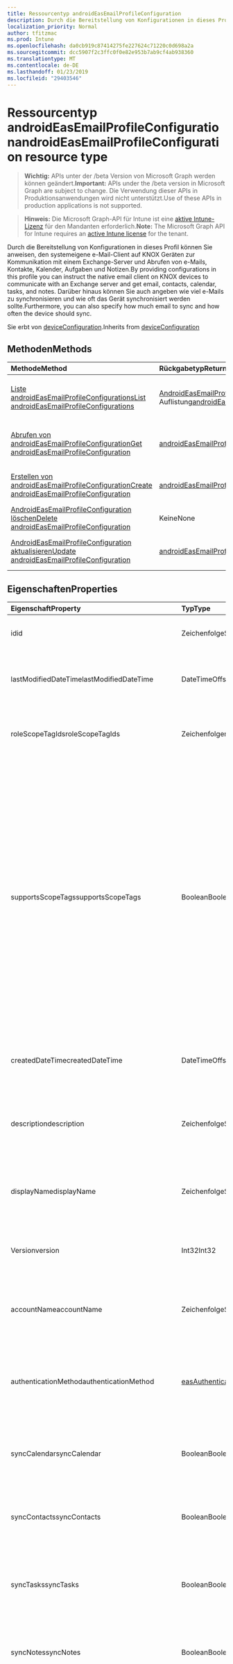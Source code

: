 ```yaml
---
title: Ressourcentyp androidEasEmailProfileConfiguration
description: Durch die Bereitstellung von Konfigurationen in dieses Profil können Sie anweisen, den systemeigene e-Mail-Client auf KNOX Geräten zur Kommunikation mit einem Exchange-Server und Abrufen von e-Mails, Kontakte, Kalender, Aufgaben und Notizen. Darüber hinaus können Sie auch angeben wie viel e-Mails zu synchronisieren und wie oft das Gerät synchronisiert werden sollte.
localization_priority: Normal
author: tfitzmac
ms.prod: Intune
ms.openlocfilehash: da0cb919c87414275fe227624c71220c0d698a2a
ms.sourcegitcommit: dcc5907f2c3ffc0f0e82e953b7ab9cf4ab938360
ms.translationtype: MT
ms.contentlocale: de-DE
ms.lasthandoff: 01/23/2019
ms.locfileid: "29403546"
---
```

# <a name="androideasemailprofileconfiguration-resource-type"></a><span data-ttu-id="0f021-104">Ressourcentyp androidEasEmailProfileConfiguration</span><span class="sxs-lookup"><span data-stu-id="0f021-104">androidEasEmailProfileConfiguration resource type</span></span>

> <span data-ttu-id="0f021-105">**Wichtig:** APIs unter der /beta Version von Microsoft Graph werden können geändert.</span><span class="sxs-lookup"><span data-stu-id="0f021-105">**Important:** APIs under the /beta version in Microsoft Graph are subject to change.</span></span> <span data-ttu-id="0f021-106">Die Verwendung dieser APIs in Produktionsanwendungen wird nicht unterstützt.</span><span class="sxs-lookup"><span data-stu-id="0f021-106">Use of these APIs in production applications is not supported.</span></span>

> <span data-ttu-id="0f021-107">**Hinweis:** Die Microsoft Graph-API für Intune ist eine [aktive Intune-Lizenz](https://go.microsoft.com/fwlink/?linkid=839381) für den Mandanten erforderlich.</span><span class="sxs-lookup"><span data-stu-id="0f021-107">**Note:** The Microsoft Graph API for Intune requires an [active Intune license](https://go.microsoft.com/fwlink/?linkid=839381) for the tenant.</span></span>

<span data-ttu-id="0f021-108">Durch die Bereitstellung von Konfigurationen in dieses Profil können Sie anweisen, den systemeigene e-Mail-Client auf KNOX Geräten zur Kommunikation mit einem Exchange-Server und Abrufen von e-Mails, Kontakte, Kalender, Aufgaben und Notizen.</span><span class="sxs-lookup"><span data-stu-id="0f021-108">By providing configurations in this profile you can instruct the native email client on KNOX devices to communicate with an Exchange server and get email, contacts, calendar, tasks, and notes.</span></span> <span data-ttu-id="0f021-109">Darüber hinaus können Sie auch angeben wie viel e-Mails zu synchronisieren und wie oft das Gerät synchronisiert werden sollte.</span><span class="sxs-lookup"><span data-stu-id="0f021-109">Furthermore, you can also specify how much email to sync and how often the device should sync.</span></span>


<span data-ttu-id="0f021-110">Sie erbt von [deviceConfiguration](../resources/intune-deviceconfig-deviceconfiguration.md).</span><span class="sxs-lookup"><span data-stu-id="0f021-110">Inherits from [deviceConfiguration](../resources/intune-deviceconfig-deviceconfiguration.md)</span></span>

## <a name="methods"></a><span data-ttu-id="0f021-111">Methoden</span><span class="sxs-lookup"><span data-stu-id="0f021-111">Methods</span></span>
|<span data-ttu-id="0f021-112">Methode</span><span class="sxs-lookup"><span data-stu-id="0f021-112">Method</span></span>|<span data-ttu-id="0f021-113">Rückgabetyp</span><span class="sxs-lookup"><span data-stu-id="0f021-113">Return Type</span></span>|<span data-ttu-id="0f021-114">Beschreibung</span><span class="sxs-lookup"><span data-stu-id="0f021-114">Description</span></span>|
|:---|:---|:---|
|[<span data-ttu-id="0f021-115">Liste androidEasEmailProfileConfigurations</span><span class="sxs-lookup"><span data-stu-id="0f021-115">List androidEasEmailProfileConfigurations</span></span>](../api/intune-deviceconfig-androideasemailprofileconfiguration-list.md)|<span data-ttu-id="0f021-116">[AndroidEasEmailProfileConfiguration](../resources/intune-deviceconfig-androideasemailprofileconfiguration.md) -Auflistung</span><span class="sxs-lookup"><span data-stu-id="0f021-116">[androidEasEmailProfileConfiguration](../resources/intune-deviceconfig-androideasemailprofileconfiguration.md) collection</span></span>|<span data-ttu-id="0f021-117">Listeneigenschaften und Beziehungen der [AndroidEasEmailProfileConfiguration](../resources/intune-deviceconfig-androideasemailprofileconfiguration.md) -Objekte.</span><span class="sxs-lookup"><span data-stu-id="0f021-117">List properties and relationships of the [androidEasEmailProfileConfiguration](../resources/intune-deviceconfig-androideasemailprofileconfiguration.md) objects.</span></span>|
|[<span data-ttu-id="0f021-118">Abrufen von androidEasEmailProfileConfiguration</span><span class="sxs-lookup"><span data-stu-id="0f021-118">Get androidEasEmailProfileConfiguration</span></span>](../api/intune-deviceconfig-androideasemailprofileconfiguration-get.md)|[<span data-ttu-id="0f021-119">androidEasEmailProfileConfiguration</span><span class="sxs-lookup"><span data-stu-id="0f021-119">androidEasEmailProfileConfiguration</span></span>](../resources/intune-deviceconfig-androideasemailprofileconfiguration.md)|<span data-ttu-id="0f021-120">Lesen Sie Eigenschaften und Beziehungen des [AndroidEasEmailProfileConfiguration](../resources/intune-deviceconfig-androideasemailprofileconfiguration.md) -Objekts.</span><span class="sxs-lookup"><span data-stu-id="0f021-120">Read properties and relationships of the [androidEasEmailProfileConfiguration](../resources/intune-deviceconfig-androideasemailprofileconfiguration.md) object.</span></span>|
|[<span data-ttu-id="0f021-121">Erstellen von androidEasEmailProfileConfiguration</span><span class="sxs-lookup"><span data-stu-id="0f021-121">Create androidEasEmailProfileConfiguration</span></span>](../api/intune-deviceconfig-androideasemailprofileconfiguration-create.md)|[<span data-ttu-id="0f021-122">androidEasEmailProfileConfiguration</span><span class="sxs-lookup"><span data-stu-id="0f021-122">androidEasEmailProfileConfiguration</span></span>](../resources/intune-deviceconfig-androideasemailprofileconfiguration.md)|<span data-ttu-id="0f021-123">Erstellen eines neuen [AndroidEasEmailProfileConfiguration](../resources/intune-deviceconfig-androideasemailprofileconfiguration.md) -Objekts.</span><span class="sxs-lookup"><span data-stu-id="0f021-123">Create a new [androidEasEmailProfileConfiguration](../resources/intune-deviceconfig-androideasemailprofileconfiguration.md) object.</span></span>|
|[<span data-ttu-id="0f021-124">AndroidEasEmailProfileConfiguration löschen</span><span class="sxs-lookup"><span data-stu-id="0f021-124">Delete androidEasEmailProfileConfiguration</span></span>](../api/intune-deviceconfig-androideasemailprofileconfiguration-delete.md)|<span data-ttu-id="0f021-125">Keine</span><span class="sxs-lookup"><span data-stu-id="0f021-125">None</span></span>|<span data-ttu-id="0f021-126">Löscht eine [AndroidEasEmailProfileConfiguration](../resources/intune-deviceconfig-androideasemailprofileconfiguration.md).</span><span class="sxs-lookup"><span data-stu-id="0f021-126">Deletes a [androidEasEmailProfileConfiguration](../resources/intune-deviceconfig-androideasemailprofileconfiguration.md).</span></span>|
|[<span data-ttu-id="0f021-127">AndroidEasEmailProfileConfiguration aktualisieren</span><span class="sxs-lookup"><span data-stu-id="0f021-127">Update androidEasEmailProfileConfiguration</span></span>](../api/intune-deviceconfig-androideasemailprofileconfiguration-update.md)|[<span data-ttu-id="0f021-128">androidEasEmailProfileConfiguration</span><span class="sxs-lookup"><span data-stu-id="0f021-128">androidEasEmailProfileConfiguration</span></span>](../resources/intune-deviceconfig-androideasemailprofileconfiguration.md)|<span data-ttu-id="0f021-129">Aktualisieren Sie die Eigenschaften eines [AndroidEasEmailProfileConfiguration](../resources/intune-deviceconfig-androideasemailprofileconfiguration.md) -Objekts.</span><span class="sxs-lookup"><span data-stu-id="0f021-129">Update the properties of a [androidEasEmailProfileConfiguration](../resources/intune-deviceconfig-androideasemailprofileconfiguration.md) object.</span></span>|

## <a name="properties"></a><span data-ttu-id="0f021-130">Eigenschaften</span><span class="sxs-lookup"><span data-stu-id="0f021-130">Properties</span></span>
|<span data-ttu-id="0f021-131">Eigenschaft</span><span class="sxs-lookup"><span data-stu-id="0f021-131">Property</span></span>|<span data-ttu-id="0f021-132">Typ</span><span class="sxs-lookup"><span data-stu-id="0f021-132">Type</span></span>|<span data-ttu-id="0f021-133">Beschreibung</span><span class="sxs-lookup"><span data-stu-id="0f021-133">Description</span></span>|
|:---|:---|:---|
|<span data-ttu-id="0f021-134">id</span><span class="sxs-lookup"><span data-stu-id="0f021-134">id</span></span>|<span data-ttu-id="0f021-135">Zeichenfolge</span><span class="sxs-lookup"><span data-stu-id="0f021-135">String</span></span>|<span data-ttu-id="0f021-136">Schlüssel der Entität</span><span class="sxs-lookup"><span data-stu-id="0f021-136">Key of the entity.</span></span> <span data-ttu-id="0f021-137">Geerbt von [deviceConfiguration](../resources/intune-deviceconfig-deviceconfiguration.md).</span><span class="sxs-lookup"><span data-stu-id="0f021-137">Inherited from [deviceConfiguration](../resources/intune-deviceconfig-deviceconfiguration.md)</span></span>|
|<span data-ttu-id="0f021-138">lastModifiedDateTime</span><span class="sxs-lookup"><span data-stu-id="0f021-138">lastModifiedDateTime</span></span>|<span data-ttu-id="0f021-139">DateTimeOffset</span><span class="sxs-lookup"><span data-stu-id="0f021-139">DateTimeOffset</span></span>|<span data-ttu-id="0f021-140">Datum und Uhrzeit der letzten Änderung des Objekts.</span><span class="sxs-lookup"><span data-stu-id="0f021-140">DateTime the object was last modified.</span></span> <span data-ttu-id="0f021-141">Geerbt von [deviceConfiguration](../resources/intune-deviceconfig-deviceconfiguration.md).</span><span class="sxs-lookup"><span data-stu-id="0f021-141">Inherited from [deviceConfiguration](../resources/intune-deviceconfig-deviceconfiguration.md)</span></span>|
|<span data-ttu-id="0f021-142">roleScopeTagIds</span><span class="sxs-lookup"><span data-stu-id="0f021-142">roleScopeTagIds</span></span>|<span data-ttu-id="0f021-143">Zeichenfolgenauflistung</span><span class="sxs-lookup"><span data-stu-id="0f021-143">String collection</span></span>|<span data-ttu-id="0f021-144">Liste der Bereich Tags für diese Instanz der Entität.</span><span class="sxs-lookup"><span data-stu-id="0f021-144">List of Scope Tags for this Entity instance.</span></span> <span data-ttu-id="0f021-145">Geerbt von [deviceConfiguration](../resources/intune-deviceconfig-deviceconfiguration.md).</span><span class="sxs-lookup"><span data-stu-id="0f021-145">Inherited from [deviceConfiguration](../resources/intune-deviceconfig-deviceconfiguration.md)</span></span>|
|<span data-ttu-id="0f021-146">supportsScopeTags</span><span class="sxs-lookup"><span data-stu-id="0f021-146">supportsScopeTags</span></span>|<span data-ttu-id="0f021-147">Boolean</span><span class="sxs-lookup"><span data-stu-id="0f021-147">Boolean</span></span>|<span data-ttu-id="0f021-148">Gibt an, ob die zugrunde liegende Gerätekonfiguration die Zuweisung von Bereich Kategorien unterstützt.</span><span class="sxs-lookup"><span data-stu-id="0f021-148">Indicates whether or not the underlying Device Configuration supports the assignment of scope tags.</span></span> <span data-ttu-id="0f021-149">Zuweisen der ScopeTags-Eigenschaft ist nicht zulässig, wenn dieser Wert false ist und Entitäten nicht bereichsbezogenen Benutzern angezeigt werden.</span><span class="sxs-lookup"><span data-stu-id="0f021-149">Assigning to the ScopeTags property is not allowed when this value is false and entities will not be visible to scoped users.</span></span> <span data-ttu-id="0f021-150">Dies tritt für Legacy-Richtlinien in Silverlight erstellt und kann durch Löschen und Neuerstellen der Richtlinie in der Azure-Verwaltungsportal aufgelöst werden.</span><span class="sxs-lookup"><span data-stu-id="0f021-150">This occurs for Legacy policies created in Silverlight and can be resolved by deleting and recreating the policy in the Azure Portal.</span></span> <span data-ttu-id="0f021-151">Diese Eigenschaft ist schreibgeschützt.</span><span class="sxs-lookup"><span data-stu-id="0f021-151">This property is read-only.</span></span> <span data-ttu-id="0f021-152">Geerbt von [deviceConfiguration](../resources/intune-deviceconfig-deviceconfiguration.md).</span><span class="sxs-lookup"><span data-stu-id="0f021-152">Inherited from [deviceConfiguration](../resources/intune-deviceconfig-deviceconfiguration.md)</span></span>|
|<span data-ttu-id="0f021-153">createdDateTime</span><span class="sxs-lookup"><span data-stu-id="0f021-153">createdDateTime</span></span>|<span data-ttu-id="0f021-154">DateTimeOffset</span><span class="sxs-lookup"><span data-stu-id="0f021-154">DateTimeOffset</span></span>|<span data-ttu-id="0f021-155">Datum und Uhrzeit der Erstellung des Objekts.</span><span class="sxs-lookup"><span data-stu-id="0f021-155">DateTime the object was created.</span></span> <span data-ttu-id="0f021-156">Geerbt von [deviceConfiguration](../resources/intune-deviceconfig-deviceconfiguration.md).</span><span class="sxs-lookup"><span data-stu-id="0f021-156">Inherited from [deviceConfiguration](../resources/intune-deviceconfig-deviceconfiguration.md)</span></span>|
|<span data-ttu-id="0f021-157">description</span><span class="sxs-lookup"><span data-stu-id="0f021-157">description</span></span>|<span data-ttu-id="0f021-158">Zeichenfolge</span><span class="sxs-lookup"><span data-stu-id="0f021-158">String</span></span>|<span data-ttu-id="0f021-159">Beschreibung der Gerätekonfiguration (vom Administrator festgelegt).</span><span class="sxs-lookup"><span data-stu-id="0f021-159">Admin provided description of the Device Configuration.</span></span> <span data-ttu-id="0f021-160">Geerbt von [deviceConfiguration](../resources/intune-deviceconfig-deviceconfiguration.md).</span><span class="sxs-lookup"><span data-stu-id="0f021-160">Inherited from [deviceConfiguration](../resources/intune-deviceconfig-deviceconfiguration.md)</span></span>|
|<span data-ttu-id="0f021-161">displayName</span><span class="sxs-lookup"><span data-stu-id="0f021-161">displayName</span></span>|<span data-ttu-id="0f021-162">Zeichenfolge</span><span class="sxs-lookup"><span data-stu-id="0f021-162">String</span></span>|<span data-ttu-id="0f021-163">Name der Gerätekonfiguration (vom Administrator festgelegt).</span><span class="sxs-lookup"><span data-stu-id="0f021-163">Admin provided name of the device configuration.</span></span> <span data-ttu-id="0f021-164">Geerbt von [deviceConfiguration](../resources/intune-deviceconfig-deviceconfiguration.md).</span><span class="sxs-lookup"><span data-stu-id="0f021-164">Inherited from [deviceConfiguration](../resources/intune-deviceconfig-deviceconfiguration.md)</span></span>|
|<span data-ttu-id="0f021-165">Version</span><span class="sxs-lookup"><span data-stu-id="0f021-165">version</span></span>|<span data-ttu-id="0f021-166">Int32</span><span class="sxs-lookup"><span data-stu-id="0f021-166">Int32</span></span>|<span data-ttu-id="0f021-167">Version der Gerätekonfiguration.</span><span class="sxs-lookup"><span data-stu-id="0f021-167">Version of the device configuration.</span></span> <span data-ttu-id="0f021-168">Geerbt von [deviceConfiguration](../resources/intune-deviceconfig-deviceconfiguration.md).</span><span class="sxs-lookup"><span data-stu-id="0f021-168">Inherited from [deviceConfiguration](../resources/intune-deviceconfig-deviceconfiguration.md)</span></span>|
|<span data-ttu-id="0f021-169">accountName</span><span class="sxs-lookup"><span data-stu-id="0f021-169">accountName</span></span>|<span data-ttu-id="0f021-170">Zeichenfolge</span><span class="sxs-lookup"><span data-stu-id="0f021-170">String</span></span>|<span data-ttu-id="0f021-171">Exchange ActiveSync-Kontonamen, Benutzern als Namen des Profils EAS (this) angezeigt.</span><span class="sxs-lookup"><span data-stu-id="0f021-171">Exchange ActiveSync account name, displayed to users as name of EAS (this) profile.</span></span>|
|<span data-ttu-id="0f021-172">authenticationMethod</span><span class="sxs-lookup"><span data-stu-id="0f021-172">authenticationMethod</span></span>|[<span data-ttu-id="0f021-173">easAuthenticationMethod</span><span class="sxs-lookup"><span data-stu-id="0f021-173">easAuthenticationMethod</span></span>](../resources/intune-deviceconfig-easauthenticationmethod.md)|<span data-ttu-id="0f021-174">Authentifizierungsmethode für Exchange ActiveSync.</span><span class="sxs-lookup"><span data-stu-id="0f021-174">Authentication method for Exchange ActiveSync.</span></span> <span data-ttu-id="0f021-175">Mögliche Werte sind: `usernameAndPassword` und `certificate`.</span><span class="sxs-lookup"><span data-stu-id="0f021-175">Possible values are: `usernameAndPassword`, `certificate`.</span></span>|
|<span data-ttu-id="0f021-176">syncCalendar</span><span class="sxs-lookup"><span data-stu-id="0f021-176">syncCalendar</span></span>|<span data-ttu-id="0f021-177">Boolean</span><span class="sxs-lookup"><span data-stu-id="0f021-177">Boolean</span></span>|<span data-ttu-id="0f021-178">Schaltet den Kalender wird synchronisiert.</span><span class="sxs-lookup"><span data-stu-id="0f021-178">Toggles syncing the calendar.</span></span> <span data-ttu-id="0f021-179">Bei Festlegung auf "false" Kalender auf dem Gerät deaktiviertem.</span><span class="sxs-lookup"><span data-stu-id="0f021-179">If set to false calendar is turned off on the device.</span></span>|
|<span data-ttu-id="0f021-180">syncContacts</span><span class="sxs-lookup"><span data-stu-id="0f021-180">syncContacts</span></span>|<span data-ttu-id="0f021-181">Boolean</span><span class="sxs-lookup"><span data-stu-id="0f021-181">Boolean</span></span>|<span data-ttu-id="0f021-182">Schaltet die Kontakte werden synchronisiert.</span><span class="sxs-lookup"><span data-stu-id="0f021-182">Toggles syncing contacts.</span></span> <span data-ttu-id="0f021-183">Wenn es sich bei Festlegung auf "false" Kontakte auf dem Gerät deaktiviert sind.</span><span class="sxs-lookup"><span data-stu-id="0f021-183">If set to false contacts are turned off on the device.</span></span>|
|<span data-ttu-id="0f021-184">syncTasks</span><span class="sxs-lookup"><span data-stu-id="0f021-184">syncTasks</span></span>|<span data-ttu-id="0f021-185">Boolean</span><span class="sxs-lookup"><span data-stu-id="0f021-185">Boolean</span></span>|<span data-ttu-id="0f021-186">Schaltet Aufgaben werden synchronisiert.</span><span class="sxs-lookup"><span data-stu-id="0f021-186">Toggles syncing tasks.</span></span> <span data-ttu-id="0f021-187">Wenn es sich bei Festlegung auf "false" Aufgaben auf dem Gerät deaktiviert sind.</span><span class="sxs-lookup"><span data-stu-id="0f021-187">If set to false tasks are turned off on the device.</span></span>|
|<span data-ttu-id="0f021-188">syncNotes</span><span class="sxs-lookup"><span data-stu-id="0f021-188">syncNotes</span></span>|<span data-ttu-id="0f021-189">Boolean</span><span class="sxs-lookup"><span data-stu-id="0f021-189">Boolean</span></span>|<span data-ttu-id="0f021-190">Schaltet Notizen werden synchronisiert.</span><span class="sxs-lookup"><span data-stu-id="0f021-190">Toggles syncing notes.</span></span> <span data-ttu-id="0f021-191">Wenn es sich bei Festlegung auf "false" Notes auf dem Gerät deaktiviert sind.</span><span class="sxs-lookup"><span data-stu-id="0f021-191">If set to false notes are turned off on the device.</span></span>|
|<span data-ttu-id="0f021-192">durationOfEmailToSync</span><span class="sxs-lookup"><span data-stu-id="0f021-192">durationOfEmailToSync</span></span>|[<span data-ttu-id="0f021-193">emailSyncDuration</span><span class="sxs-lookup"><span data-stu-id="0f021-193">emailSyncDuration</span></span>](../resources/intune-deviceconfig-emailsyncduration.md)|<span data-ttu-id="0f021-194">Dauer des Zeit-e-Mail-sollte mit synchronisiert werden.</span><span class="sxs-lookup"><span data-stu-id="0f021-194">Duration of time email should be synced to.</span></span> <span data-ttu-id="0f021-195">Mögliche Werte sind: `userDefined`, `oneDay`, `threeDays`, `oneWeek`, `twoWeeks`, `oneMonth` und `unlimited`.</span><span class="sxs-lookup"><span data-stu-id="0f021-195">Possible values are: `userDefined`, `oneDay`, `threeDays`, `oneWeek`, `twoWeeks`, `oneMonth`, `unlimited`.</span></span>|
|<span data-ttu-id="0f021-196">emailAddressSource</span><span class="sxs-lookup"><span data-stu-id="0f021-196">emailAddressSource</span></span>|[<span data-ttu-id="0f021-197">userEmailSource</span><span class="sxs-lookup"><span data-stu-id="0f021-197">userEmailSource</span></span>](../resources/intune-deviceconfig-useremailsource.md)|<span data-ttu-id="0f021-198">E-Mail-Attribut, das aus AAD entnommen und vor der Installation auf dem Gerät an dieses Profil eingefügt wird.</span><span class="sxs-lookup"><span data-stu-id="0f021-198">Email attribute that is picked from AAD and injected into this profile before installing on the device.</span></span> <span data-ttu-id="0f021-199">Mögliche Werte sind: `userPrincipalName` und `primarySmtpAddress`.</span><span class="sxs-lookup"><span data-stu-id="0f021-199">Possible values are: `userPrincipalName`, `primarySmtpAddress`.</span></span>|
|<span data-ttu-id="0f021-200">emailSyncSchedule</span><span class="sxs-lookup"><span data-stu-id="0f021-200">emailSyncSchedule</span></span>|[<span data-ttu-id="0f021-201">emailSyncSchedule</span><span class="sxs-lookup"><span data-stu-id="0f021-201">emailSyncSchedule</span></span>](../resources/intune-deviceconfig-emailsyncschedule.md)|<span data-ttu-id="0f021-202">E-Mail-Synchronisierungszeitplan.</span><span class="sxs-lookup"><span data-stu-id="0f021-202">Email sync schedule.</span></span> <span data-ttu-id="0f021-203">Mögliche Werte sind: `userDefined`, `asMessagesArrive`, `manual`, `fifteenMinutes`, `thirtyMinutes`, `sixtyMinutes` und `basedOnMyUsage`.</span><span class="sxs-lookup"><span data-stu-id="0f021-203">Possible values are: `userDefined`, `asMessagesArrive`, `manual`, `fifteenMinutes`, `thirtyMinutes`, `sixtyMinutes`, `basedOnMyUsage`.</span></span>|
|<span data-ttu-id="0f021-204">hostName</span><span class="sxs-lookup"><span data-stu-id="0f021-204">hostName</span></span>|<span data-ttu-id="0f021-205">String</span><span class="sxs-lookup"><span data-stu-id="0f021-205">String</span></span>|<span data-ttu-id="0f021-206">Exchange-Speicherort (URL) die systemeigene Mail-app für die Verbindung mit.</span><span class="sxs-lookup"><span data-stu-id="0f021-206">Exchange location (URL) that the native mail app connects to.</span></span>|
|<span data-ttu-id="0f021-207">requireSmime</span><span class="sxs-lookup"><span data-stu-id="0f021-207">requireSmime</span></span>|<span data-ttu-id="0f021-208">Boolean</span><span class="sxs-lookup"><span data-stu-id="0f021-208">Boolean</span></span>|<span data-ttu-id="0f021-209">Gibt an, ob S/MIME-Zertifikat verwenden.</span><span class="sxs-lookup"><span data-stu-id="0f021-209">Indicates whether or not to use S/MIME certificate.</span></span>|
|<span data-ttu-id="0f021-210">requireSsl</span><span class="sxs-lookup"><span data-stu-id="0f021-210">requireSsl</span></span>|<span data-ttu-id="0f021-211">Boolean</span><span class="sxs-lookup"><span data-stu-id="0f021-211">Boolean</span></span>|<span data-ttu-id="0f021-212">Gibt an, ob SSL verwendet.</span><span class="sxs-lookup"><span data-stu-id="0f021-212">Indicates whether or not to use SSL.</span></span>|
|<span data-ttu-id="0f021-213">usernameSource</span><span class="sxs-lookup"><span data-stu-id="0f021-213">usernameSource</span></span>|[<span data-ttu-id="0f021-214">androidUsernameSource</span><span class="sxs-lookup"><span data-stu-id="0f021-214">androidUsernameSource</span></span>](../resources/intune-deviceconfig-androidusernamesource.md)|<span data-ttu-id="0f021-215">Username-Attribut, das aus AAD entnommen und vor der Installation auf dem Gerät an dieses Profil eingefügt wird.</span><span class="sxs-lookup"><span data-stu-id="0f021-215">Username attribute that is picked from AAD and injected into this profile before installing on the device.</span></span> <span data-ttu-id="0f021-216">Mögliche Werte: sind `username`, `userPrincipalName`, `samAccountName` und `primarySmtpAddress`.</span><span class="sxs-lookup"><span data-stu-id="0f021-216">Possible values are: `username`, `userPrincipalName`, `samAccountName`, `primarySmtpAddress`.</span></span>|
|<span data-ttu-id="0f021-217">userDomainNameSource</span><span class="sxs-lookup"><span data-stu-id="0f021-217">userDomainNameSource</span></span>|[<span data-ttu-id="0f021-218">domainNameSource</span><span class="sxs-lookup"><span data-stu-id="0f021-218">domainNameSource</span></span>](../resources/intune-deviceconfig-domainnamesource.md)|<span data-ttu-id="0f021-219">UserDomainname-Attribut, das aus AAD entnommen und vor der Installation auf dem Gerät an dieses Profil eingefügt wird.</span><span class="sxs-lookup"><span data-stu-id="0f021-219">UserDomainname attribute that is picked from AAD and injected into this profile before installing on the device.</span></span> <span data-ttu-id="0f021-220">Mögliche Werte sind: `fullDomainName` und `netBiosDomainName`.</span><span class="sxs-lookup"><span data-stu-id="0f021-220">Possible values are: `fullDomainName`, `netBiosDomainName`.</span></span>|
|<span data-ttu-id="0f021-221">customDomainName</span><span class="sxs-lookup"><span data-stu-id="0f021-221">customDomainName</span></span>|<span data-ttu-id="0f021-222">Zeichenfolge</span><span class="sxs-lookup"><span data-stu-id="0f021-222">String</span></span>|<span data-ttu-id="0f021-223">Benutzerdefinierte Domäne Name-Wert beim Generieren von einem e-Mail-Profil vor der Installation auf dem Gerät verwendet.</span><span class="sxs-lookup"><span data-stu-id="0f021-223">Custom domain name value used while generating an email profile before installing on the device.</span></span>|

## <a name="relationships"></a><span data-ttu-id="0f021-224">Beziehungen</span><span class="sxs-lookup"><span data-stu-id="0f021-224">Relationships</span></span>
|<span data-ttu-id="0f021-225">Beziehung</span><span class="sxs-lookup"><span data-stu-id="0f021-225">Relationship</span></span>|<span data-ttu-id="0f021-226">Typ</span><span class="sxs-lookup"><span data-stu-id="0f021-226">Type</span></span>|<span data-ttu-id="0f021-227">Beschreibung</span><span class="sxs-lookup"><span data-stu-id="0f021-227">Description</span></span>|
|:---|:---|:---|
|<span data-ttu-id="0f021-228">groupAssignments</span><span class="sxs-lookup"><span data-stu-id="0f021-228">groupAssignments</span></span>|<span data-ttu-id="0f021-229">[DeviceConfigurationGroupAssignment](../resources/intune-deviceconfig-deviceconfigurationgroupassignment.md) -Auflistung</span><span class="sxs-lookup"><span data-stu-id="0f021-229">[deviceConfigurationGroupAssignment](../resources/intune-deviceconfig-deviceconfigurationgroupassignment.md) collection</span></span>|<span data-ttu-id="0f021-230">Die Liste derGruppenzuweisungen für das Gerätekonfigurationsprofil.</span><span class="sxs-lookup"><span data-stu-id="0f021-230">The list of group assignments for the device configuration profile.</span></span> <span data-ttu-id="0f021-231">Geerbt von [deviceConfiguration](../resources/intune-deviceconfig-deviceconfiguration.md).</span><span class="sxs-lookup"><span data-stu-id="0f021-231">Inherited from [deviceConfiguration](../resources/intune-deviceconfig-deviceconfiguration.md)</span></span>|
|<span data-ttu-id="0f021-232">assignments</span><span class="sxs-lookup"><span data-stu-id="0f021-232">assignments</span></span>|<span data-ttu-id="0f021-233">[deviceConfigurationAssignment](../resources/intune-deviceconfig-deviceconfigurationassignment.md)-Sammlung</span><span class="sxs-lookup"><span data-stu-id="0f021-233">[deviceConfigurationAssignment](../resources/intune-deviceconfig-deviceconfigurationassignment.md) collection</span></span>|<span data-ttu-id="0f021-234">Liste der Zuweisungen für das Gerätekonfigurationsprofil.</span><span class="sxs-lookup"><span data-stu-id="0f021-234">The list of assignments for the device configuration profile.</span></span> <span data-ttu-id="0f021-235">Geerbt von [deviceConfiguration](../resources/intune-deviceconfig-deviceconfiguration.md).</span><span class="sxs-lookup"><span data-stu-id="0f021-235">Inherited from [deviceConfiguration](../resources/intune-deviceconfig-deviceconfiguration.md)</span></span>|
|<span data-ttu-id="0f021-236">deviceStatuses</span><span class="sxs-lookup"><span data-stu-id="0f021-236">deviceStatuses</span></span>|<span data-ttu-id="0f021-237">[deviceConfigurationDeviceStatus](../resources/intune-deviceconfig-deviceconfigurationdevicestatus.md)-Sammlung</span><span class="sxs-lookup"><span data-stu-id="0f021-237">[deviceConfigurationDeviceStatus](../resources/intune-deviceconfig-deviceconfigurationdevicestatus.md) collection</span></span>|<span data-ttu-id="0f021-238">Installationsstatus der Gerätekonfiguration nach Gerät.</span><span class="sxs-lookup"><span data-stu-id="0f021-238">Device configuration installation status by device.</span></span> <span data-ttu-id="0f021-239">Geerbt von [deviceConfiguration](../resources/intune-deviceconfig-deviceconfiguration.md).</span><span class="sxs-lookup"><span data-stu-id="0f021-239">Inherited from [deviceConfiguration](../resources/intune-deviceconfig-deviceconfiguration.md)</span></span>|
|<span data-ttu-id="0f021-240">userStatuses</span><span class="sxs-lookup"><span data-stu-id="0f021-240">userStatuses</span></span>|<span data-ttu-id="0f021-241">[deviceConfigurationUserStatus](../resources/intune-deviceconfig-deviceconfigurationuserstatus.md)-Sammlung</span><span class="sxs-lookup"><span data-stu-id="0f021-241">[deviceConfigurationUserStatus](../resources/intune-deviceconfig-deviceconfigurationuserstatus.md) collection</span></span>|<span data-ttu-id="0f021-242">Gerät Konfiguration Installationsstatus durch Benutzer.</span><span class="sxs-lookup"><span data-stu-id="0f021-242">Device configuration installation status by user.</span></span> <span data-ttu-id="0f021-243">Geerbt von [deviceConfiguration](../resources/intune-deviceconfig-deviceconfiguration.md).</span><span class="sxs-lookup"><span data-stu-id="0f021-243">Inherited from [deviceConfiguration](../resources/intune-deviceconfig-deviceconfiguration.md)</span></span>|
|<span data-ttu-id="0f021-244">deviceStatusOverview</span><span class="sxs-lookup"><span data-stu-id="0f021-244">deviceStatusOverview</span></span>|[<span data-ttu-id="0f021-245">deviceConfigurationDeviceOverview</span><span class="sxs-lookup"><span data-stu-id="0f021-245">deviceConfigurationDeviceOverview</span></span>](../resources/intune-deviceconfig-deviceconfigurationdeviceoverview.md)|<span data-ttu-id="0f021-246">Übersicht über den Status der Gerätekonfiguration nach Gerät. Geerbt von [deviceConfiguration](../resources/intune-deviceconfig-deviceconfiguration.md).</span><span class="sxs-lookup"><span data-stu-id="0f021-246">Device Configuration devices status overview Inherited from [deviceConfiguration](../resources/intune-deviceconfig-deviceconfiguration.md)</span></span>|
|<span data-ttu-id="0f021-247">userStatusOverview</span><span class="sxs-lookup"><span data-stu-id="0f021-247">userStatusOverview</span></span>|[<span data-ttu-id="0f021-248">deviceConfigurationUserOverview</span><span class="sxs-lookup"><span data-stu-id="0f021-248">deviceConfigurationUserOverview</span></span>](../resources/intune-deviceconfig-deviceconfigurationuseroverview.md)|<span data-ttu-id="0f021-249">Übersicht über den Status der Gerätekonfiguration nach Benutzer. Geerbt von [deviceConfiguration](../resources/intune-deviceconfig-deviceconfiguration.md).</span><span class="sxs-lookup"><span data-stu-id="0f021-249">Device Configuration users status overview Inherited from [deviceConfiguration](../resources/intune-deviceconfig-deviceconfiguration.md)</span></span>|
|<span data-ttu-id="0f021-250">deviceSettingStateSummaries</span><span class="sxs-lookup"><span data-stu-id="0f021-250">deviceSettingStateSummaries</span></span>|<span data-ttu-id="0f021-251"> [settingStateDeviceSummary](../resources/intune-deviceconfig-settingstatedevicesummary.md)-Sammlung</span><span class="sxs-lookup"><span data-stu-id="0f021-251">[settingStateDeviceSummary](../resources/intune-deviceconfig-settingstatedevicesummary.md) collection</span></span>|<span data-ttu-id="0f021-252">Übersicht über den Einstellungsstatus für die Gerätekonfiguration nach Gerät. Geerbt von [deviceConfiguration](../resources/intune-deviceconfig-deviceconfiguration.md)</span><span class="sxs-lookup"><span data-stu-id="0f021-252">Device Configuration Setting State Device Summary Inherited from [deviceConfiguration](../resources/intune-deviceconfig-deviceconfiguration.md)</span></span>|
|<span data-ttu-id="0f021-253">identityCertificate</span><span class="sxs-lookup"><span data-stu-id="0f021-253">identityCertificate</span></span>|[<span data-ttu-id="0f021-254">androidCertificateProfileBase</span><span class="sxs-lookup"><span data-stu-id="0f021-254">androidCertificateProfileBase</span></span>](../resources/intune-deviceconfig-androidcertificateprofilebase.md)|<span data-ttu-id="0f021-255">Identity-Zertifikat.</span><span class="sxs-lookup"><span data-stu-id="0f021-255">Identity certificate.</span></span>|
|<span data-ttu-id="0f021-256">smimeSigningCertificate</span><span class="sxs-lookup"><span data-stu-id="0f021-256">smimeSigningCertificate</span></span>|[<span data-ttu-id="0f021-257">androidCertificateProfileBase</span><span class="sxs-lookup"><span data-stu-id="0f021-257">androidCertificateProfileBase</span></span>](../resources/intune-deviceconfig-androidcertificateprofilebase.md)|<span data-ttu-id="0f021-258">S/MIME-Signaturzertifikat.</span><span class="sxs-lookup"><span data-stu-id="0f021-258">S/MIME signing certificate.</span></span>|

## <a name="json-representation"></a><span data-ttu-id="0f021-259">JSON-Darstellung</span><span class="sxs-lookup"><span data-stu-id="0f021-259">JSON Representation</span></span>
<span data-ttu-id="0f021-260">Es folgt eine JSON-Darstellung der Ressource.</span><span class="sxs-lookup"><span data-stu-id="0f021-260">Here is a JSON representation of the resource.</span></span>
<!-- {
  "blockType": "resource",
  "keyProperty": "id",
  "@odata.type": "microsoft.graph.androidEasEmailProfileConfiguration"
}
-->
``` json
{
  "@odata.type": "#microsoft.graph.androidEasEmailProfileConfiguration",
  "id": "String (identifier)",
  "lastModifiedDateTime": "String (timestamp)",
  "roleScopeTagIds": [
    "String"
  ],
  "supportsScopeTags": true,
  "createdDateTime": "String (timestamp)",
  "description": "String",
  "displayName": "String",
  "version": 1024,
  "accountName": "String",
  "authenticationMethod": "String",
  "syncCalendar": true,
  "syncContacts": true,
  "syncTasks": true,
  "syncNotes": true,
  "durationOfEmailToSync": "String",
  "emailAddressSource": "String",
  "emailSyncSchedule": "String",
  "hostName": "String",
  "requireSmime": true,
  "requireSsl": true,
  "usernameSource": "String",
  "userDomainNameSource": "String",
  "customDomainName": "String"
}
```




